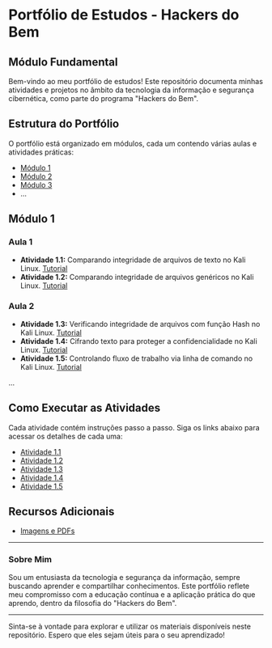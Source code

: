 # Portfólio de Estudos - Hackers do Bem
## Módulo Fundamental

Bem-vindo ao meu portfólio de estudos! Este repositório documenta minhas atividades e projetos no âmbito da tecnologia da informação e segurança cibernética, como parte do programa "Hackers do Bem".

## Estrutura do Portfólio

O portfólio está organizado em módulos, cada um contendo várias aulas e atividades práticas:

- [Módulo 1](#modulo-1)
- [Módulo 2](#modulo-2)
- [Módulo 3](#modulo-3)
- ...

## Módulo 1

### Aula 1

- **Atividade 1.1:** Comparando integridade de arquivos de texto no Kali Linux. [Tutorial](Modulo1/Aula1/atividade1_1.md)
- **Atividade 1.2:** Comparando integridade de arquivos genéricos no Kali Linux. [Tutorial](Modulo1/Aula1/atividade1_2.md)

### Aula 2

- **Atividade 1.3:** Verificando integridade de arquivos com função Hash no Kali Linux. [Tutorial](Modulo1/Aula2/atividade1_3.md)
- **Atividade 1.4:** Cifrando texto para proteger a confidencialidade no Kali Linux. [Tutorial](Modulo1/Aula2/atividade1_4.md)
- **Atividade 1.5:** Controlando fluxo de trabalho via linha de comando no Kali Linux. [Tutorial](Modulo1/Aula2/atividade1_5.md)

...

## Como Executar as Atividades

Cada atividade contém instruções passo a passo. Siga os links abaixo para acessar os detalhes de cada uma:

- [Atividade 1.1](Modulo1/Aula1/atividade1_1.md)
- [Atividade 1.2](Modulo1/Aula1/atividade1_2.md)
- [Atividade 1.3](Modulo1/Aula2/atividade1_3.md)
- [Atividade 1.4](Modulo1/Aula2/atividade1_4.md)
- [Atividade 1.5](Modulo1/Aula2/atividade1_5.md)

## Recursos Adicionais

- [Imagens e PDFs](assets/)

---

### Sobre Mim

Sou um entusiasta da tecnologia e segurança da informação, sempre buscando aprender e compartilhar conhecimentos. Este portfólio reflete meu compromisso com a educação contínua e a aplicação prática do que aprendo, dentro da filosofia do "Hackers do Bem".

---

Sinta-se à vontade para explorar e utilizar os materiais disponíveis neste repositório. Espero que eles sejam úteis para o seu aprendizado!

